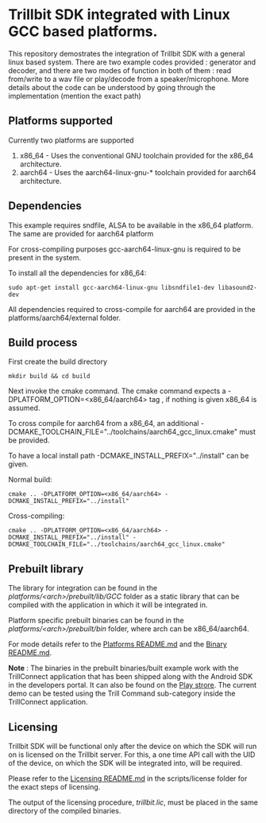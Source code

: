 # Trillbit SDK integrated with Linux GCC based platforms. 

This repository demostrates the integration of Trillbit SDK with a general linux based system. There are two example codes provided : generator and decoder, and there are two modes of function in both of them : read from/write to a wav file or play/decode from a speaker/microphone. More details about the code can be understood by going through the implementation (mention the exact path)

## Platforms supported

Currently two platforms are supported
1. x86_64 - Uses the conventional GNU toolchain provided for the x86_64 architecture. 
2. aarch64 - Uses the aarch64-linux-gnu-* toolchain provided for aarch64 architecture.

## Dependencies

This example requires sndfile, ALSA to be available in the x86_64 platform. The same are provided for aarch64 platform

For cross-compiling purposes gcc-aarch64-linux-gnu is required to be present in the system.

To install all the dependencies for x86_64:

    sudo apt-get install gcc-aarch64-linux-gnu libsndfile1-dev libasound2-dev

All dependencies required to cross-compile for aarch64 are provided in the platforms/aarch64/external folder.

## Build process
    
First create the build directory

    mkdir build && cd build

Next invoke the cmake command. 
The cmake command expects a -DPLATFORM_OPTION=<x86_64/aarch64> tag , if nothing is given x86_64 is assumed.

To cross compile for aarch64 from a x86_64, an additional -DCMAKE_TOOLCHAIN_FILE="../toolchains/aarch64_gcc_linux.cmake" must be provided. 

To have a local install path -DCMAKE_INSTALL_PREFIX="../install" can be given.

Normal build:

    cmake .. -DPLATFORM_OPTION=<x86_64/aarch64> -DCMAKE_INSTALL_PREFIX="../install"

Cross-compiling:

    cmake .. -DPLATFORM_OPTION=<x86_64/aarch64> -DCMAKE_INSTALL_PREFIX="../install" -DCMAKE_TOOLCHAIN_FILE="../toolchains/aarch64_gcc_linux.cmake"

## Prebuilt library

The library for integration can be found in the *platforms/\<arch\>/prebuilt/lib/GCC* folder as a static library that can be compiled with the application in which it will be integrated in.

Platform specific prebuilt binaries can be found in the *platforms/\<arch\>/prebuilt/bin* folder, where arch can be x86_64/aarch64. 

For mode details refer to the [Platforms README.md](platforms/README.md) and the [Binary README.md](platforms/x86_64/prebuilt/bin/README.md).

**Note** : The binaries in the prebuilt binaries/built example work with the TrillConnect application that has been shipped along with the Android SDK in the developers portal. It can also be found on the [Play strore](https://play.google.com/store/apps/details?id=com.trill.connect&hl=en&gl=US). The current demo can be tested using the Trill Command sub-category inside the TrillConnect application.

## Licensing
    
Trillbit SDK will be functional only after the device on which the SDK will run on is licensed on the Trillbit server. For this, a one time API call with the UID of the device, on which the SDK will be integrated into, will be required.

Please refer to the [Licensing README.md](scripts/license/README.md) in the scripts/license folder for the exact steps of licensing. 

The output of the licensing procedure, *trillbit.lic*, must be placed in the same directory of the compiled binaries.



